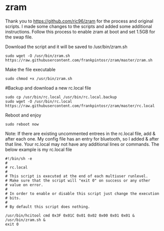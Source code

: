 # zram

Thank you to https://github.com/ric96/zram for the process and original scripts.  I made some changes to the scripts and added some additional instructions.  Follow this process to enable zram at boot and set 1.5GB for the swap file.

Download the script and it will be saved to /usr/bin/zram.sh
```
sudo wget -O /usr/bin/zram.sh https://raw.githubusercontent.com/frankpintosr/zram/master/zram.sh
```
Make the file executable
```
sudo chmod +x /usr/bin/zram.sh
```
#Backup and download a new rc.local file
```
sudo cp /usr/bin/rc.local /usr/bin/rc.local.backup
sudo wget -O /usr/bin/rc.local https://raw.githubusercontent.com/frankpintosr/zram/master/rc.local
```
Reboot and enjoy
```
sudo reboot now
```
Note: If there are existing uncommented entrees in the rc.local file, add & after each one.  My config file has an entry for bluetooth, so I added & after that line. Your rc.local may not have any additional lines or commands.  The below example is my rc.local file
```
#!/bin/sh -e
#
# rc.local
#
# This script is executed at the end of each multiuser runlevel.
# Make sure that the script will "exit 0" on success or any other
# value on error.
#
# In order to enable or disable this script just change the execution
# bits.
#
# By default this script does nothing.

/usr/bin/hcitool cmd 0x3F 0x01C 0x01 0x02 0x00 0x01 0x01 &
/usr/bin/zram.sh &
exit 0
```
